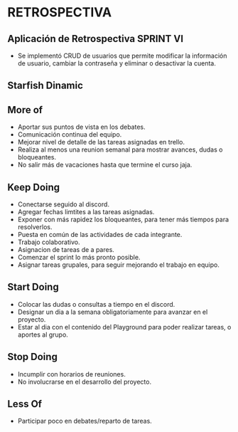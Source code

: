 # RETROSPECTIVA

## Aplicación de Retrospectiva SPRINT VI

* Se implementó CRUD de usuarios que permite modificar la información de usuario,
cambiar la contraseña y eliminar o desactivar la cuenta.


## Starfish Dinamic

## More of

* Aportar sus puntos de vista en los debates.
* Comunicación continua del equipo.
* Mejorar nivel de detalle de las tareas asignadas en trello.
* Realiza al menos una reunion semanal para mostrar avances, dudas o bloqueantes.
* No salir más de vacaciones hasta que termine el curso jaja.


## Keep Doing

* Conectarse seguido al discord.
* Agregar fechas limtites a las tareas asignadas.
* Exponer con más rapidez los bloqueantes, para tener más tiempos para resolverlos.
* Puesta en común de las actividades de cada integrante.
* Trabajo colaborativo.
* Asignacion de tareas de a pares.
* Comenzar el sprint lo más pronto posible.
* Asignar tareas grupales, para seguir mejorando el trabajo en equipo.


## Start Doing

* Colocar las dudas o consultas a tiempo en el discord.
* Designar un dia a la semana obligatoriamente para avanzar en el proyecto.
* Estar al dia con el contenido del Playground para poder realizar tareas, o aportes al grupo.


## Stop Doing

* Incumplir con horarios de reuniones.
* No involucrarse en el desarrollo del proyecto.


## Less Of

* Participar poco en debates/reparto de tareas.